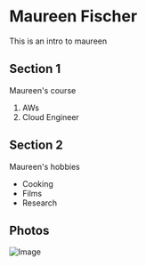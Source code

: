 # Maureen Fischer
This is an intro to maureen
## Section 1
Maureen's course
1. AWs
2. Cloud Engineer
## Section 2
Maureen's hobbies
- Cooking
- Films
- Research
## Photos
![Image](src)
